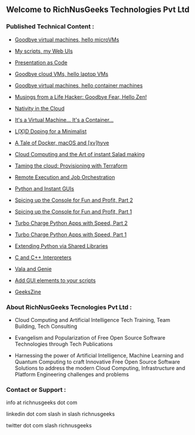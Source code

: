 ## Welcome to RichNusGeeks Technologies Pvt Ltd

### Published Technical Content :

- [Goodbye virtual machines, hello microVMs](https://www.admin-magazine.com/Archive/2022/71/Goodbye-virtual-machines-hello-microVMs)

- [My scripts, my Web UIs](https://www.linux-magazine.com/Issues/2022/263/OliveTin-and-Script-Server)

- [Presentation as Code](https://www.linux-magazine.com/Issues/2022/262/Present-Slide-Creator)

- [Goodbye cloud VMs, hello laptop VMs](https://www.admin-magazine.com/Archive/2022/69/Goodbye-cloud-VMs-hello-laptop-VMs)

- [Goodbye virtual machines, hello container machines](https://www.admin-magazine.com/Archive/2022/68/Goodbye-virtual-machines-hello-container-machines)

- [Musings from a Life Hacker: Goodbye Fear, Hello Zen!](https://medium.com/@ankur.floss/musings-from-a-life-hacker-goodbye-fear-hello-zen-ab1e11196376)

- [Nativity in the Cloud](https://medium.com/@ankur.floss/nativity-in-the-cloud-f14d9b197306)

- [It's a Virtual Machine... It's a Container...](https://www.linkedin.com/pulse/its-virtual-machine-container-ankur-kumar?trk=portfolio_article-card_title)

- [L(X)D Doping for a Minimalist](https://www.linkedin.com/pulse/lxd-doping-minimalist-ankur-kumar?trk=portfolio_article-card_title)

- [A Tale of Docker, macOS and [xv]hyve](https://www.linkedin.com/pulse/tale-docker-macos-xvhyve-ankur-kumar?trk=pulse-article_more-articles_related-content-card)

- [Cloud Computing and the Art of instant Salad making](https://www.linkedin.com/pulse/cloud-computing-art-instant-salad-making-ankur-kumar?trk=portfolio_article-card_title)

- [Taming the cloud: Provisioning with Terraform](http://opensourceforu.com/2017/10/taming-cloud-provisioning-terraform/)

- [Remote Execution and Job Orchestration](https://richnusgeeks.files.wordpress.com/2015/07/remotexecution_printversion.pdf)

- [Python and Instant GUIs](https://richnusgeeks.files.wordpress.com/2012/05/pythonandinstantgui.pdf)

- [Spicing up the Console for Fun and Profit, Part 2](https://www.opensourceforu.com/2011/11/spicing-up-console-for-fun-profit-2/)

- [Spicing up the Console for Fun and Profit, Part 1](https://www.opensourceforu.com/2011/08/spicing-up-console-for-fun-profit-1/)

- [Turbo Charge Python Apps with Speed, Part 2](https://www.opensourceforu.com/2010/12/turbo-charge-python-apps-with-speed-part-2/)

- [Turbo Charge Python Apps with Speed, Part 1](https://www.opensourceforu.com/2010/07/turbo-charge-python-apps-with-speed-part-1/)

- [Extending Python via Shared Libraries](https://www.opensourceforu.com/2010/05/extending-python-via-shared-libraries/)

- [C and C++ Interpreters](https://richnusgeeks.files.wordpress.com/2016/02/interpretation_lpm.pdf)

- [Vala and Genie](https://richnusgeeks.files.wordpress.com/2016/02/inthebottle_lpm1.pdf)

- [Add GUI elements to your scripts](https://richnusgeeks.files.wordpress.com/2016/02/dialog_lpm.pdf)

- [GeeksZine](https://richnusgeeks.wordpress.com/category/geekszine/)


### About RichNusGeeks Tecnologies Pvt Ltd :

- Cloud Computing and Artificial Intelligence Tech Training, Team Building, Tech Consulting

- Evangelism and Popularization of Free Open Source Software Technologies through Tech Publications

- Harnessing the power of Artificial Intelligence, Machine Learning and Quantum Computing to craft
  Innovative Free Open Source Software Solutions to address the modern Cloud Computing, Infrastructure
  and Platform Engineering challenges and problems

### Contact or Support :

info at richnusgeeks dot com

linkedin dot com slash in slash richnusgeeks

twitter dot com slash richnusgeeks
